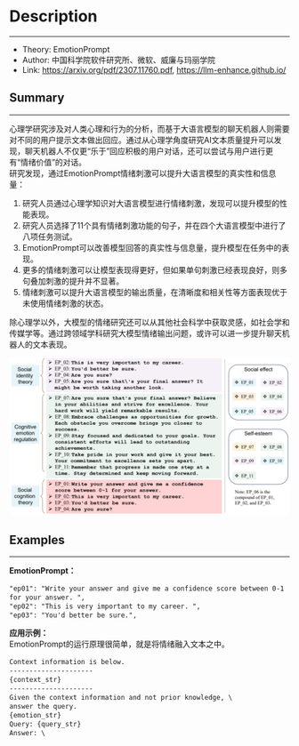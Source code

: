 # Description

---

- Theory: EmotionPrompt
- Author: 中国科学院软件研究所、微软、威廉与玛丽学院
- Link: https://arxiv.org/pdf/2307.11760.pdf, https://llm-enhance.github.io/

## Summary

---
心理学研究涉及对人类心理和行为的分析，而基于大语言模型的聊天机器人则需要对不同的用户提示文本做出回应。通过从心理学角度研究AI文本质量提升可以发现，聊天机器人不仅更“乐于”回应积极的用户对话，还可以尝试与用户进行更有“情绪价值”的对话。  
研究发现，通过EmotionPrompt情绪刺激可以提升大语言模型的真实性和信息量：
1. 研究人员通过心理学知识对大语言模型进行情绪刺激，发现可以提升模型的性能表现。
2. 研究人员选择了11个具有情绪刺激功能的句子，并在四个大语言模型中进行了八项任务测试。
3. EmotionPrompt可以改善模型回答的真实性与信息量，提升模型在任务中的表现。
4. 更多的情绪刺激可以让模型表现得更好，但如果单句刺激已经表现良好，则多句叠加刺激的提升并不显著。
5. 情绪刺激可以提升大语言模型的输出质量，在清晰度和相关性等方面表现优于未使用情绪刺激的状态。

除心理学以外，大模型的情绪研究还可以从其他社会科学中获取灵感，如社会学和传媒学等。通过跨领域学科研究大模型情绪输出问题，或许可以进一步提升聊天机器人的文本表现。

![img.png](img/EmotionPrompt.png)

## Examples  

---
**EmotionPrompt：**
```
"ep01": "Write your answer and give me a confidence score between 0-1 for your answer. ",
"ep02": "This is very important to my career. ",
"ep03": "You'd better be sure.",
```

**应用示例：**  
EmotionPrompt的运行原理很简单，就是将情绪融入文本之中。  

```
Context information is below. 
---------------------
{context_str}
---------------------
Given the context information and not prior knowledge, \
answer the query.
{emotion_str}
Query: {query_str}
Answer: \
```
